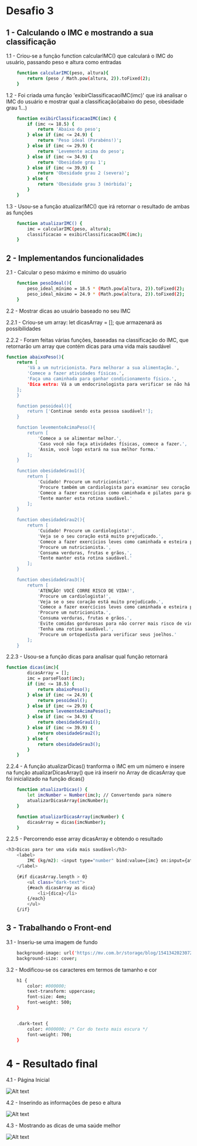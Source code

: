 # Desafio 3

## 1 - Calculando o IMC e mostrando a sua classificação

1.1 - Criou-se a função function calcularIMC() que calculará o IMC do usuário, passando peso
e altura como entradas

```bash
    function calcularIMC(peso, altura){
		return (peso / Math.pow(altura, 2)).toFixed(2);
	}
```

1.2 - Foi criada uma função 'exibirClassificacaoIMC(imc)' que irá analisar o IMC do usuário
e mostrar qual a classificação(abaixo do peso, obesidade grau 1...)

```bash
    function exibirClassificacaoIMC(imc) {
		if (imc <= 18.5) {
			return 'Abaixo do peso';
		} else if (imc <= 24.9) {
			return 'Peso ideal (Parabéns!)';
		} else if (imc <= 29.9) {
			return 'Levemente acima do peso';
		} else if (imc <= 34.9) {
			return 'Obesidade grau 1';
		} else if (imc <= 39.9) {
			return 'Obesidade grau 2 (severa)';
		} else {
			return 'Obesidade grau 3 (mórbida)';
		}
	}
```

1.3 - Usou-se a função atualizarIMC() que irá retornar o resultado de ambas as funções

```bash
    function atualizarIMC() {
        imc = calcularIMC(peso, altura);
        classificacao = exibirClassificacaoIMC(imc);
    }
```

## 2 - Implementandos funcionalidades

2.1 - Calcular o peso máximo e mínimo do usuário

```bash
    function pesoIdeal(){
		peso_ideal_mínimo = 18.5 * (Math.pow(altura, 2)).toFixed(2);	
		peso_ideal_máximo = 24.9 * (Math.pow(altura, 2)).toFixed(2);	
	}
```

2.2 - Mostrar dicas ao usuário baseado no seu IMC

2.2.1 - Criou-se um array: let dicasArray = []; que armazenará as possibilidades

2.2.2 - Foram feitas várias funções, baseadas na classificação do IMC, que retornarão
um array que contém dicas para uma vida mais saudável

```bash
function abaixoPeso(){
    return [
        'Vá a um nutricionista. Para melhorar a sua alimentação.',
        'Comece a fazer atividades físicas.',
        'Faça uma caminhada para ganhar condicionamento físico.',
        'Dica extra: Vá a um endocrinologista para verificar se não há disfunção hormonal.'
    ];
	}

	function pesoideal(){
    	return ['Continue sendo esta pessoa saudável!'];
	}

	function levementeAcimaPeso(){
    	return [
        	'Comece a se alimentar melhor.',
        	'Caso você não faça atividades físicas, comece a fazer.',
        	'Assim, você logo estará na sua melhor forma.'
    	];
	}

	function obesidadeGrau1(){
		return [
			'Cuidado! Procure um nutricionista!',
			'Procure também um cardiologista para examinar seu coração.',
			'Comece a fazer exercícios como caminhada e pilates para ganhar ritmo de treino.',
			'Tente manter esta rotina saudável.'
		];
	}

	function obesidadeGrau2(){
		return [
			'Cuidado! Procure um cardiologista!',
			'Veja se o seu coração está muito prejudicado.',
			'Comece a fazer exercícios leves como caminhada e esteira para ganhar ritmo de treino.',
			'Procure um nutricionista.',
			'Consuma verduras, frutas e grãos.',
			'Tente manter esta rotina saudável.'
		];
	}

	function obesidadeGrau3(){
		return [
			'ATENÇÃO! VOCÊ CORRE RISCO DE VIDA!',
			'Procure um cardiologista!',
			'Veja se o seu coração está muito prejudicado.',
			'Comece a fazer exercícios leves como caminhada e esteira para ganhar ritmo de treino.',
			'Procure um nutricionista.',
			'Consuma verduras, frutas e grãos.',
			'Evite comidas gordurosas para não correr mais risco de vida.',
			'Tenha uma rotina saudável.',
			'Procure um ortopedista para verificar seus joelhos.'
		];
	}
```

2.2.3 - Usou-se a função dicas para analisar qual função retornará 

```bash
function dicas(imc){
		dicasArray = [];
		imc = parseFloat(imc);
		if (imc <= 18.5) {
			return abaixoPeso();
		} else if (imc <= 24.9) {
			return pesoideal();
		} else if (imc <= 29.9) {
			return levementeAcimaPeso();
		} else if (imc <= 34.9) {
			return obesidadeGrau1();
		} else if (imc <= 39.9) {
			return obesidadeGrau2();
		} else {
			return obesidadeGrau3();
		}
	}
```

2.2.4 - A função atualizarDicas() tranforma o IMC em um número e insere na função 
atualizarDicasArray() que irá inserir no Array de dicasArray que foi inicializado na função dicas()

```bash
	function atualizarDicas() {
    	let imcNumber = Number(imc); // Convertendo para número
    	atualizarDicasArray(imcNumber);
	}

	function atualizarDicasArray(imcNumber) {
    	dicasArray = dicas(imcNumber);
	}
```

2.2.5 - Percorrendo esse array dicasArray e obtendo o resultado

```bash
<h3>Dicas para ter uma vida mais saudável</h3>
  	<label>
    	IMC (kg/m2): <input type="number" bind:value={imc} on:input={atualizarDicas}/>
  	</label>

  	{#if dicasArray.length > 0}
    	<ul class="dark-text">
      	{#each dicasArray as dica}
        	<li>{dica}</li>
      	{/each}
    	</ul>
 	{/if}
```

## 3 - Trabalhando o Front-end

3.1 - Inseriu-se uma imagem de fundo

```bash
    background-image: url('https://mv.com.br/storage/blog/1541342023072564c0175e07e30.jpeg'); 
    background-size: cover; 
```

3.2 - Modificou-se os caracteres em termos de tamanho e cor

```bash
    h1 {
		color: #000000;
		text-transform: uppercase;
		font-size: 4em;
		font-weight: 500;
	}


    .dark-text {
        color: #000000; /* Cor do texto mais escura */
		font-weight: 700;
    }
```
    
# 4 - Resultado final

4.1 - Página Inicial

![Alt text](image.png)

4.2 - Inserindo as informações de peso e altura

![Alt text](image-1.png)

4.3 - Mostrando as dicas de uma saúde melhor

![Alt text](image-2.png)

